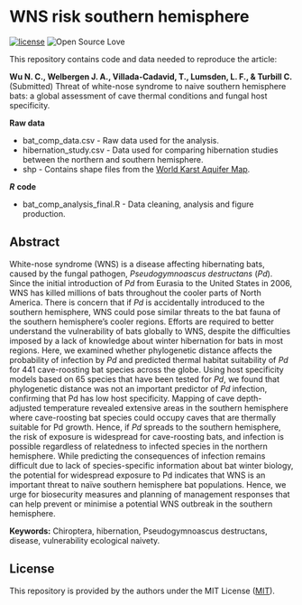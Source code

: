 # WNS risk southern hemisphere
[![license](https://img.shields.io/badge/license-MIT%20+%20file%20LICENSE-lightgrey.svg)](https://choosealicense.com/)
![Open Source
Love](https://badges.frapsoft.com/os/v2/open-source.svg?v=103)

This repository contains code and data needed to reproduce the article:

**Wu N. C., Welbergen J. A., Villada-Cadavid, T., Lumsden, L. F., & Turbill C.** (Submitted) Threat of white-nose syndrome to naive southern hemisphere bats: a global assessment of cave thermal conditions and fungal host specificity.


**Raw data**
- bat_comp_data.csv - Raw data used for the analysis.
- hibernation_study.csv - Data used for comparing hibernation studies between the northern and southern hemisphere.
- shp - Contains shape files from the [World Karst Aquifer Map](https://produktcenter.bgr.de/terraCatalog/OpenSearch.do?search=ab3b15cb-a6c3-42ea-ae0c-0b417d698949&type=/Query/OpenSearch.do). 

***R*** **code**
- bat_comp_analysis_final.R - Data cleaning, analysis and figure production.

## Abstract
White-nose syndrome (WNS) is a disease affecting hibernating bats, caused by the fungal pathogen, *Pseudogymnoascus destructans* (*Pd*). Since the initial introduction of *Pd* from Eurasia to the United States in 2006, WNS has killed millions of bats throughout the cooler parts of North America. There is concern that if *Pd* is accidentally introduced to the southern hemisphere, WNS could pose similar threats to the bat fauna of the southern hemisphere’s cooler regions. Efforts are required to better understand the vulnerability of bats globally to WNS, despite the difficulties imposed by a lack of knowledge about winter hibernation for bats in most regions. Here, we examined whether phylogenetic distance affects the probability of infection by *Pd* and predicted thermal habitat suitability of *Pd* for 441 cave-roosting bat species across the globe. Using host specificity models based on 65 species that have been tested for *Pd*, we found that phylogenetic distance was not an important predictor of *Pd* infection, confirming that Pd has low host specificity. Mapping of cave depth-adjusted temperature revealed extensive areas in the southern hemisphere where cave-roosting bat species could occupy caves that are thermally suitable for Pd growth. Hence, if *Pd* spreads to the southern hemisphere, the risk of exposure is widespread for cave-roosting bats, and infection is possible regardless of relatedness to infected species in the northern hemisphere. While predicting the consequences of infection remains difficult due to lack of species-specific information about bat winter biology, the potential for widespread exposure to Pd indicates that WNS is an important threat to naïve southern hemisphere bat populations. Hence, we urge for biosecurity measures and planning of management responses that can help prevent or minimise a potential WNS outbreak in the southern hemisphere.


**Keywords:** Chiroptera, hibernation, Pseudogymnoascus destructans, disease, vulnerability ecological naivety.


## License
This repository is provided by the authors under the MIT License ([MIT](http://opensource.org/licenses/MIT)).
